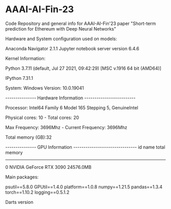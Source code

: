 # AAAI-AI-Fin-23
Code Repository and general info for AAAI-AI-Fin'23 paper "Short-term prediction for Ethereum with Deep Neural Networks"


Hardware and System configuration used on models:

Anaconda Navigator 2.1.1
Jupyter notebook server version 6.4.6


Kernel Information:

Python 3.7.11 (default, Jul 27 2021, 09:42:29) [MSC v.1916 64 bit (AMD64)]

IPython 7.31.1


System: Windows
Version: 10.0.19041

--------------- Hardware Information -------------------------

Processor: Intel64 Family 6 Model 165 Stepping 5, GenuineIntel

Physical cores: 10  - Total cores: 20

Max Frequency: 3696Mhz  - Current Frequency: 3696Mhz

Total memory (GB):32


--------------- GPU Information -------------------------------
  id  name                     total memory
----  -----------------------  --------------
   0  NVIDIA GeForce RTX 3090  24576.0MB



Main packages:

psutil==5.8.0
GPUtil==1.4.0
platform==1.0.8
numpy==1.21.5
pandas==1.3.4
torch==1.10.2
logging==0.5.1.2

Darts version
